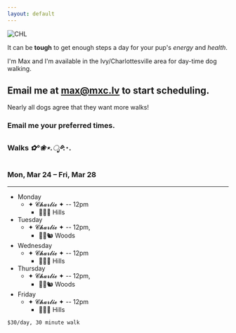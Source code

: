 ```yaml
---
layout: default
---
```


![CHL](https://dogwalks.mxc.lv/assets/img/chl.jpg)

It can be **tough** to get enough steps a day for your pup's _energy_ and _health_.

I'm Max and I'm available in the Ivy/Charlottesville area for day-time dog walking.

## Email me at [max@mxc.lv](mailto:max@mxc.lv) to start scheduling.

Nearly all dogs agree that they want more walks!

### Email me your preferred times.


### Walks *✿°❀⋆.ೃ࿔*:･. 
### Mon, Mar 24 – Fri, Mar 28 

* * *

- Monday
  - ✦ 𝓒𝓱𝓪𝓻𝓵𝓲𝓮 ✦ -- 12pm
    - 🌲🌿🐎 Hills
- Tuesday
  - ✦ 𝓒𝓱𝓪𝓻𝓵𝓲𝓮 ✦ -- 12pm,
    - 🦉🦇🐿 Woods
- Wednesday
  - ✦ 𝓒𝓱𝓪𝓻𝓵𝓲𝓮 ✦ -- 12pm
    - 🌲🌿🐎 Hills
- Thursday
  - ✦ 𝓒𝓱𝓪𝓻𝓵𝓲𝓮 ✦ -- 12pm,
    - 🦉🦇🐿 Woods
- Friday
  - ✦ 𝓒𝓱𝓪𝓻𝓵𝓲𝓮 ✦ -- 12pm
    - 🌲🌿🐎 Hills
   

```
$30/day, 30 minute walk
```
